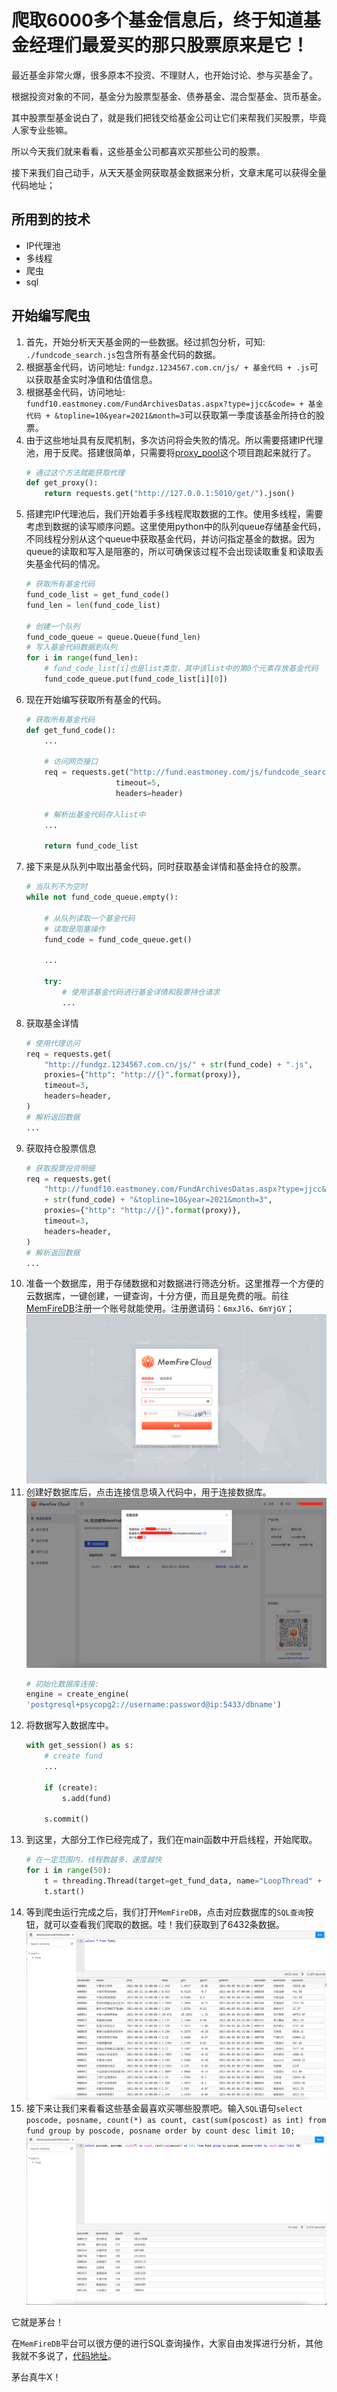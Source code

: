 # 爬取6000多个基金信息后，终于知道基金经理们最爱买的那只股票原来是它！

最近基金非常火爆，很多原本不投资、不理财人，也开始讨论、参与买基金了。

根据投资对象的不同，基金分为股票型基金、债券基金、混合型基金、货币基金。

其中股票型基金说白了，就是我们把钱交给基金公司让它们来帮我们买股票，毕竟人家专业些嘛。

所以今天我们就来看看，这些基金公司都喜欢买那些公司的股票。

接下来我们自己动手，从天天基金网获取基金数据来分析，文章末尾可以获得全量代码地址；

## 所用到的技术

+ IP代理池
+ 多线程
+ 爬虫
+ sql

## 开始编写爬虫

1. 首先，开始分析天天基金网的一些数据。经过抓包分析，可知: `./fundcode_search.js`包含所有基金代码的数据。
2. 根据基金代码，访问地址: `fundgz.1234567.com.cn/js/ + 基金代码 + .js`可以获取基金实时净值和估值信息。
3. 根据基金代码，访问地址: `fundf10.eastmoney.com/FundArchivesDatas.aspx?type=jjcc&code= + 基金代码 + &topline=10&year=2021&month=3`可以获取第一季度该基金所持仓的股票。
4. 由于这些地址具有反爬机制，多次访问将会失败的情况。所以需要搭建IP代理池，用于反爬。搭建很简单，只需要将[proxy_pool](https://github.com/jhao104/proxy_pool)这个项目跑起来就行了。
    ```python
    # 通过这个方法就能获取代理
    def get_proxy():
        return requests.get("http://127.0.0.1:5010/get/").json()
    ```
5. 搭建完IP代理池后，我们开始着手多线程爬取数据的工作。使用多线程，需要考虑到数据的读写顺序问题。这里使用python中的队列queue存储基金代码，不同线程分别从这个queue中获取基金代码，并访问指定基金的数据。因为queue的读取和写入是阻塞的，所以可确保该过程不会出现读取重复和读取丢失基金代码的情况。
    ```python
    # 获取所有基金代码
    fund_code_list = get_fund_code()
    fund_len = len(fund_code_list)

    # 创建一个队列
    fund_code_queue = queue.Queue(fund_len)
    # 写入基金代码数据到队列
    for i in range(fund_len):
        # fund_code_list[i]也是list类型，其中该list中的第0个元素存放基金代码
        fund_code_queue.put(fund_code_list[i][0])
    ```
6. 现在开始编写获取所有基金的代码。
    ```python
    # 获取所有基金代码
    def get_fund_code():
        ...

        # 访问网页接口
        req = requests.get("http://fund.eastmoney.com/js/fundcode_search.js",
                        timeout=5,
                        headers=header)

        # 解析出基金代码存入list中
        ...

        return fund_code_list
    ```
7. 接下来是从队列中取出基金代码，同时获取基金详情和基金持仓的股票。
    ```python
    # 当队列不为空时
    while not fund_code_queue.empty():

        # 从队列读取一个基金代码
        # 读取是阻塞操作
        fund_code = fund_code_queue.get()

        ...

        try:
            # 使用该基金代码进行基金详情和股票持仓请求
            ...
    ```
8. 获取基金详情
    ```python
    # 使用代理访问
    req = requests.get(
        "http://fundgz.1234567.com.cn/js/" + str(fund_code) + ".js",
        proxies={"http": "http://{}".format(proxy)},
        timeout=3,
        headers=header,
    )
    # 解析返回数据
    ...
    ```
9. 获取持仓股票信息
    ```python
    # 获取股票投资明细
    req = requests.get(
        "http://fundf10.eastmoney.com/FundArchivesDatas.aspx?type=jjcc&code="
        + str(fund_code) + "&topline=10&year=2021&month=3",
        proxies={"http": "http://{}".format(proxy)},
        timeout=3,
        headers=header,
    )
    # 解析返回数据
    ...
    ```
10. 准备一个数据库，用于存储数据和对数据进行筛选分析。这里推荐一个方便的云数据库，一键创建，一键查询，十分方便，而且是免费的哦。前往[MemFireDB](https://memfiredb.com/?utm_source=hwj)注册一个账号就能使用。注册邀请码：```6mxJl6```、```6mYjGY```；
    ![login](images/login.png)
11. 创建好数据库后，点击连接信息填入代码中，用于连接数据库。
    ![dbinfo](images/dbinfo.png)
    ```python
    # 初始化数据库连接:
    engine = create_engine(
    'postgresql+psycopg2://username:password@ip:5433/dbname')
    ```
12. 将数据写入数据库中。
    ```python
    with get_session() as s:
        # create fund
        ...

        if (create):
            s.add(fund)

        s.commit()
    ```
13. 到这里，大部分工作已经完成了，我们在main函数中开启线程，开始爬取。
    ```python
    # 在一定范围内，线程数越多，速度越快
    for i in range(50):
        t = threading.Thread(target=get_fund_data, name="LoopThread" + str(i))
        t.start()
    ```
14. 等到爬虫运行完成之后，我们打开`MemFireDB`，点击对应数据库的`SQL查询`按钮，就可以查看我们爬取的数据。哇！我们获取到了6432条数据。
    ![data](images/data.png)
15. 接下来让我们来看看这些基金最喜欢买哪些股票吧。输入`SQL`语句`select poscode, posname, count(*) as count, cast(sum(poscost) as int) from fund group by poscode, posname order by count desc limit 10;`
    ![analysisa](images/analysis.png)

它就是茅台！

在`MemFireDB`平台可以很方便的进行SQL查询操作，大家自由发挥进行分析，其他我就不多说了，[代码地址]()。

茅台真牛X！
